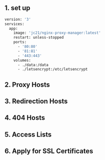## 1. set up
``` dockerfile
version: '3'
services:
  app:
    image: 'jc21/nginx-proxy-manager:latest'
    restart: unless-stopped
    ports:
      - '80:80'
      - '81:81'
      - '443:443'
    volumes:
      - ./data:/data
      - ./letsencrypt:/etc/letsencrypt
```
## 2. Proxy Hosts

## 3. Redirection Hosts
## 4. 404 Hosts
## 5. Access Lists
## 6. Apply for SSL Certificates
